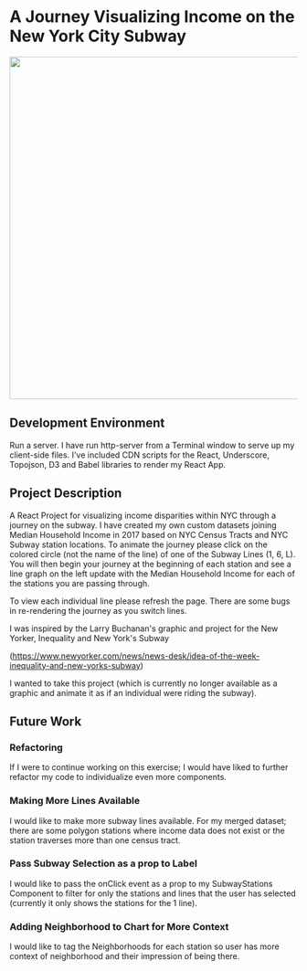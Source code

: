 # A Journey Visualizing Income on the New York City Subway

<img src="https://github.com/gabrielaldana87/Subway/blob/master/public/subway.gif" width="600" />

## Development Environment

Run a server. I have run http-server from a Terminal window to serve up my client-side files. I've included CDN scripts
for the React, Underscore, Topojson, D3 and Babel libraries to render my React App.

## Project Description

A React Project for visualizing income disparities within NYC through a journey on the subway. I have created my own
custom datasets joining Median Household Income in 2017 based on NYC Census Tracts and NYC Subway station locations.
To animate the journey please click on the colored circle (not the name of the line) of one of the Subway Lines (1, 6,
L). You will then begin your journey at the beginning of each station and see a line graph on the left update with
the Median Household Income for each of the stations you are passing through.

To view each individual line please refresh the page. There are some bugs in re-rendering the journey as you switch
lines.

I was inspired by the Larry Buchanan's graphic and project for the New Yorker, Inequality and New York's Subway

(https://www.newyorker.com/news/news-desk/idea-of-the-week-inequality-and-new-yorks-subway)

I wanted to take this project (which is currently no longer available as a graphic and animate it as if an individual
were riding the subway).

## Future Work

### Refactoring
If I were to continue working on this exercise; I would have liked to further refactor my code to individualize even
more components.

### Making More Lines Available
I would like to make more subway lines available. For my merged dataset; there are some polygon stations where income
data does not exist or the station traverses more than one census tract.

### Pass Subway Selection as a prop to Label
I would like to pass the onClick event as a prop to my SubwayStations Component to filter for only the stations and
lines that the user has selected (currently it only shows the stations for the 1 line).

### Adding Neighborhood to Chart for More Context
I would like to tag the Neighborhoods for each station so user has more context of neighborhood and their impression
of being there.
